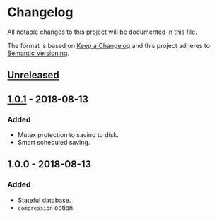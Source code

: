 # Changelog
All notable changes to this project will be documented in this file.

The format is based on [Keep a Changelog](http://keepachangelog.com/en/1.0.0/)
and this project adheres to [Semantic Versioning](http://semver.org/spec/v2.0.0.html).

## [Unreleased]

## [1.0.1] - 2018-08-13
### Added
- Mutex protection to saving to disk.
- Smart scheduled saving.

## 1.0.0 - 2018-08-13
### Added
- Stateful database.
- `compression` option.

[Unreleased]: https://github.com/Loarca/declarative-db/compare/v1.0.1...HEAD
[1.0.1]: https://github.com/Loarca/declarative-db/compare/v1.0.0...v1.0.1
